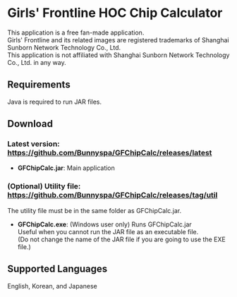 # Girls' Frontline HOC Chip Calculator  
This application is a free fan-made application.  
Girls' Frontline and its related images are registered trademarks of Shanghai Sunborn Network Technology Co., Ltd.  
This application is not affiliated with Shanghai Sunborn Network Technology Co., Ltd. in any way.

## Requirements
Java is required to run JAR files.

## Download

### Latest version: https://github.com/Bunnyspa/GFChipCalc/releases/latest
- **GFChipCalc.jar**: Main application

### (Optional) Utility file: https://github.com/Bunnyspa/GFChipCalc/releases/tag/util
The utility file must be in the same folder as GFChipCalc.jar.

- **GFChipCalc.exe**: (Windows user only) Runs GFChipCalc.jar  
Useful when you cannot run the JAR file as an executable file.  
(Do not change the name of the JAR file if you are going to use the EXE file.)

## Supported Languages
English, Korean, and Japanese